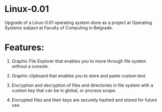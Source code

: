 # Linux-0.01
Upgrade of a Linux-0.01 operating system done as a project at Operating Systems subject at Faculty of Computing in Belgrade.

# Features:

1. Graphic File Explorer that enables you to move through file system without a console.

2. Graphic clipboard that enables you to store and paste custom text.

3. Encryption and decryption of files and directories in file system with a custom key that can be in global, or process scope.

4. Encrypted files and their keys are securely hashed and stored for future use.

